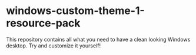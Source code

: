 # windows-custom-theme-1-resource-pack
This repository contains all what you need to have a clean looking Windows desktop. Try and customize it yourself!
